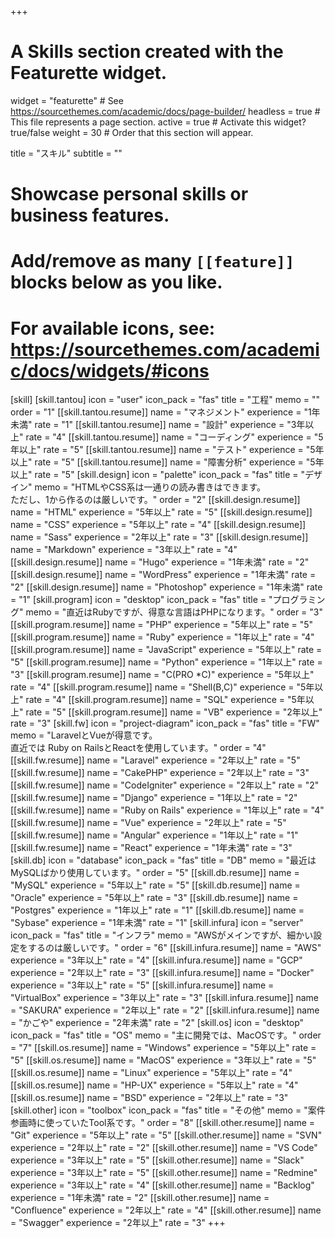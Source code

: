 +++
# A Skills section created with the Featurette widget.
widget = "featurette"  # See https://sourcethemes.com/academic/docs/page-builder/
headless = true  # This file represents a page section.
active = true  # Activate this widget? true/false
weight = 30  # Order that this section will appear.

title = "スキル"
subtitle = ""

# Showcase personal skills or business features.
# 
# Add/remove as many `[[feature]]` blocks below as you like.
# 
# For available icons, see: https://sourcethemes.com/academic/docs/widgets/#icons

[skill]
  [skill.tantou]
    icon = "user"
    icon_pack = "fas"
    title = "工程"
    memo = ""
    order = "1"
    [[skill.tantou.resume]]
      name = "マネジメント"
      experience = "1年未満"
      rate = "1"
    [[skill.tantou.resume]]
      name = "設計"
      experience = "3年以上"
      rate = "4"
    [[skill.tantou.resume]]
      name = "コーディング"
      experience = "5年以上"
      rate = "5"
    [[skill.tantou.resume]]
      name = "テスト"
      experience = "5年以上"
      rate = "5"
    [[skill.tantou.resume]]
      name = "障害分析"
      experience = "5年以上"
      rate = "5"
  [skill.design]
    icon = "palette"
    icon_pack = "fas"
    title = "デザイン"
    memo = "HTMLやCSS系は一通りの読み書きはできます。<br>ただし、1から作るのは厳しいです。"
    order = "2"
    [[skill.design.resume]]
      name = "HTML"
      experience = "5年以上"
      rate = "5"
    [[skill.design.resume]]
      name = "CSS"
      experience = "5年以上"
      rate = "4"
    [[skill.design.resume]]
      name = "Sass"
      experience = "2年以上"
      rate = "3"
    [[skill.design.resume]]
      name = "Markdown"
      experience = "3年以上"
      rate = "4"
    [[skill.design.resume]]
      name = "Hugo"
      experience = "1年未満"
      rate = "2"
    [[skill.design.resume]]
      name = "WordPress"
      experience = "1年未満"
      rate = "2"
    [[skill.design.resume]]
      name = "Photoshop"
      experience = "1年未満"
      rate = "1"
  [skill.program]
    icon = "desktop"
    icon_pack = "fas"
    title = "プログラミング"
    memo = "直近はRubyですが、得意な言語はPHPになります。"
    order = "3"
    [[skill.program.resume]]
      name = "PHP"
      experience = "5年以上"
      rate = "5"
    [[skill.program.resume]]
      name = "Ruby"
      experience = "1年以上"
      rate = "4"
    [[skill.program.resume]]
      name = "JavaScript"
      experience = "5年以上"
      rate = "5"
    [[skill.program.resume]]
      name = "Python"
      experience = "1年以上"
      rate = "3"
    [[skill.program.resume]]
      name = "C(PRO *C)"
      experience = "5年以上"
      rate = "4"
    [[skill.program.resume]]
      name = "Shell(B,C)"
      experience = "5年以上"
      rate = "4"
    [[skill.program.resume]]
      name = "SQL"
      experience = "5年以上"
      rate = "5"
    [[skill.program.resume]]
      name = "VB"
      experience = "2年以上"
      rate = "3"
  [skill.fw]
    icon = "project-diagram"
    icon_pack = "fas"
    title = "FW"
    memo = "LaravelとVueが得意です。<br>直近では Ruby on RailsとReactを使用しています。"
    order = "4"
    [[skill.fw.resume]]
      name = "Laravel"
      experience = "2年以上"
      rate = "5"
    [[skill.fw.resume]]
      name = "CakePHP"
      experience = "2年以上"
      rate = "3"
    [[skill.fw.resume]]
      name = "CodeIgniter"
      experience = "2年以上"
      rate = "2"
    [[skill.fw.resume]]
      name = "Django"
      experience = "1年以上"
      rate = "2"
    [[skill.fw.resume]]
      name = "Ruby on Rails"
      experience = "1年以上"
      rate = "4"
    [[skill.fw.resume]]
      name = "Vue"
      experience = "2年以上"
      rate = "5"
    [[skill.fw.resume]]
      name = "Angular"
      experience = "1年以上"
      rate = "1"
    [[skill.fw.resume]]
      name = "React"
      experience = "1年未満"
      rate = "3"
  [skill.db]
    icon = "database"
    icon_pack = "fas"
    title = "DB"
    memo = "最近はMySQLばかり使用しています。"
    order = "5"
    [[skill.db.resume]]
      name = "MySQL"
      experience = "5年以上"
      rate = "5"
    [[skill.db.resume]]
      name = "Oracle"
      experience = "5年以上"
      rate = "3"
    [[skill.db.resume]]
      name = "Postgres"
      experience = "1年以上"
      rate = "1"
    [[skill.db.resume]]
      name = "Sybase"
      experience = "1年未満"
      rate = "1"
  [skill.infura]
    icon = "server"
    icon_pack = "fas"
    title = "インフラ"
    memo = "AWSがメインですが、細かい設定をするのは厳しいです。"
    order = "6"
    [[skill.infura.resume]]
      name = "AWS"
      experience = "3年以上"
      rate = "4"
    [[skill.infura.resume]]
      name = "GCP"
      experience = "2年以上"
      rate = "3"
    [[skill.infura.resume]]
      name = "Docker"
      experience = "3年以上"
      rate = "5"
    [[skill.infura.resume]]
      name = "VirtualBox"
      experience = "3年以上"
      rate = "3"
    [[skill.infura.resume]]
      name = "SAKURA"
      experience = "2年以上"
      rate = "2"
    [[skill.infura.resume]]
      name = "かごや"
      experience = "2年未満"
      rate = "2"
  [skill.os]
    icon = "desktop"
    icon_pack = "fas"
    title = "OS"
    memo = "主に開発では、MacOSです。"
    order = "7"
    [[skill.os.resume]]
      name = "Windows"
      experience = "5年以上"
      rate = "5"
    [[skill.os.resume]]
      name = "MacOS"
      experience = "3年以上"
      rate = "5"
    [[skill.os.resume]]
      name = "Linux"
      experience = "5年以上"
      rate = "4"
    [[skill.os.resume]]
      name = "HP-UX"
      experience = "5年以上"
      rate = "4"
    [[skill.os.resume]]
      name = "BSD"
      experience = "2年以上"
      rate = "3"
  [skill.other]
    icon = "toolbox"
    icon_pack = "fas"
    title = "その他"
    memo = "案件参画時に使っていたTool系です。"
    order = "8"
    [[skill.other.resume]]
      name = "Git"
      experience = "5年以上"
      rate = "5"
    [[skill.other.resume]]
      name = "SVN"
      experience = "2年以上"
      rate = "2"
    [[skill.other.resume]]
      name = "VS Code"
      experience = "3年以上"
      rate = "5"
    [[skill.other.resume]]
      name = "Slack"
      experience = "3年以上"
      rate = "5"
    [[skill.other.resume]]
      name = "Redmine"
      experience = "3年以上"
      rate = "4"
    [[skill.other.resume]]
      name = "Backlog"
      experience = "1年未満"
      rate = "2"
    [[skill.other.resume]]
      name = "Confluence"
      experience = "2年以上"
      rate = "4"
    [[skill.other.resume]]
      name = "Swagger"
      experience = "2年以上"
      rate = "3"
+++
